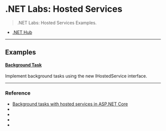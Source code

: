 
# .NET Labs: Hosted Services

> .NET Labs: Hosted Services Examples.



- [.NET Hub](https://medium.com/dotnet-hub)



---



## Examples





#### [Background Task](background-tasks)

Implement background tasks using the new IHostedService interface.





---



### Reference

- [Background tasks with hosted services in ASP.NET Core](https://docs.microsoft.com/en-us/aspnet/core/fundamentals/host/hosted-services)
- []()
- []()
- []()
- []()
